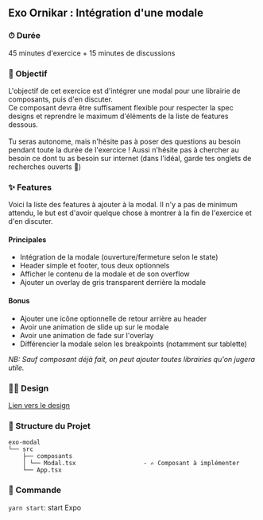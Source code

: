 ## Exo Ornikar : Intégration d'une modale

### ⏱ Durée

45 minutes d'exercice + 15 minutes de discussions

### 🎯 Objectif

L'objectif de cet exercice est d'intégrer une modal pour une librairie de composants, puis d'en discuter.<br/>
Ce composant devra être suffisament flexible pour respecter la spec designs et reprendre le maximum d'éléments de la liste de features dessous.<br/>
<br/>
Tu seras autonome, mais n'hésite pas à poser des questions au besoin pendant toute la durée de l'exercice !
Aussi n'hésite pas à chercher au besoin ce dont tu as besoin sur internet (dans l'idéal, garde tes onglets de recherches ouverts 👀)

### ✨ Features

Voici la liste des features à ajouter à la modal. Il n'y a pas de minimum attendu, le but est d'avoir quelque chose à montrer à la fin de l'exercice et d'en discuter.

#### Principales

- Intégration de la modale (ouverture/fermeture selon le state)
- Header simple et footer, tous deux optionnels
- Afficher le contenu de la modale et de son overflow
- Ajouter un overlay de gris transparent derrière la modale

#### Bonus

- Ajouter une icône optionnelle de retour arrière au header
- Avoir une animation de slide up sur le modale
- Avoir une animation de fade sur l'overlay
- Différencier la modale selon les breakpoints (notamment sur tablette)

_NB: Sauf composant déjà fait, on peut ajouter toutes librairies qu'on jugera utile._

### 👩‍🎨 Design

[Lien vers le design](https://www.figma.com/file/LRm56XsyhvjtBYm4pY2wqF/Ornikar---App---Design-System?node-id=10245%3A151189)

### 🏯 Structure du Projet

```
exo-modal
└── src
    ├── composants
    │ └── Modal.tsx                   - ✍️ Composant à implémenter
    └── App.tsx
```

### 🤖 Commande

`yarn start`: start Expo
